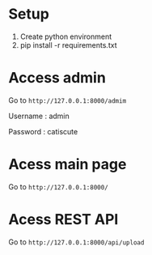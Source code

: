 # Setup
1. Create python environment
2. pip install -r requirements.txt

# Access admin
Go to `http://127.0.0.1:8000/admim`

Username : admin

Password : catiscute

# Acess main page
Go to `http://127.0.0.1:8000/`

# Acess REST API
Go to `http://127.0.0.1:8000/api/upload`

